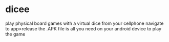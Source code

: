 # dicee
play physical board games with a virtual dice from your cellphone
navigate to app>release
the .APK file is all you need on your android device to play the game
